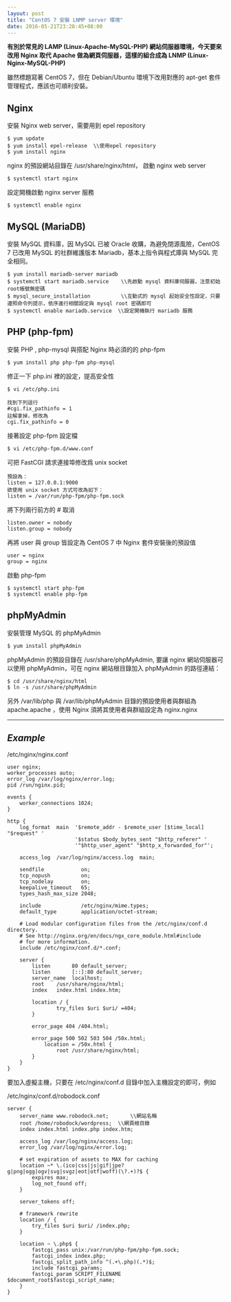 ```yaml
---
layout: post
title: "CentOS 7 安裝 LNMP server 環境"
date: 2016-05-21T23:28:45+08:00
---
```


**有別於常見的 LAMP (Linux-Apache-MySQL-PHP) 網站伺服器環境，今天要來改用 Nginx 取代 Apache 做為網頁伺服器，這樣的組合成為 LNMP (Linux-Nginx-MySQL-PHP)**

雖然標題寫著 CentOS 7，但在 Debian/Ubuntu 環境下改用對應的 apt-get 套件管理程式，應該也可順利安裝。

## Nginx ##

安裝 Nginx web server，需要用到 epel repository

	$ yum update
	$ yum install epel-release	\\使用epel repository
	$ yum install nginx

nginx 的預設網站目錄在 /usr/share/nginx/html，
啟動 nginx web server

	$ systemctl start nginx

設定開機啟動 nginx server 服務

	$ systemctl enable nginx

## MySQL (MariaDB) ##

安裝 MySQL 資料庫，因 MySQL 已被 Oracle 收購，為避免閉源風險，CentOS 7 已改用 MySQL 的社群維護版本 Mariadb，基本上指令與程式庫與 MySQL 完全相同。

	$ yum install mariadb-server mariadb
	$ systemctl start mariadb.service    \\先啟動 mysql 資料庫伺服器，注意初始root帳號無密碼
    $ mysql_secure_installation          \\互動式的 mysql 起始安全性設定，只要遵照命令列提示，依序進行相關設定與 mysql root 密碼即可
	$ systemctl enable mariadb.service	\\設定開機執行 mariadb 服務


## PHP (php-fpm)

安裝 PHP , php-mysql 與搭配 Nginx 時必須的的 php-fpm

	$ yum install php php-fpm php-mysql

修正一下 php.ini 裡的設定，提高安全性

	$ vi /etc/php.ini
	
	找到下列這行 
	#cgi.fix_pathinfo = 1
	註解拿掉，修改為
	cgi.fix_pathinfo = 0

接著設定 php-fpm 設定檔
	
	$ vi /etc/php-fpm.d/www.conf
	
可把 FastCGI 請求連接埠修改爲 unix socket

	預設為：
	listen = 127.0.0.1:9000
	欲使用 unix socket 方式可改為如下：
	listen = /var/run/php-fpm/php-fpm.sock

將下列兩行前方的 # 取消

	listen.owner = nobody
	listen.group = nobody
 
再將 user 與 group 皆設定為 CentOS 7 中 Nginx 套件安裝後的預設值

	user = nginx
	group = nginx

啟動 php-fpm

	$ systemctl start php-fpm
	$ systemctl enable php-fpm

## phpMyAdmin ##

安裝管理 MySQL 的 phpMyAdmin

	$ yum install phpMyAdmin

phpMyAdmin 的預設目錄在 /usr/share/phpMyAdmin, 要讓 nginx 網站伺服器可以使用 phpMyAdmin，可在 nginx 網站根目錄加入 phpMyAdmin 的路徑連結：

	$ cd /usr/share/nginx/html
	$ ln -s /usr/share/phpMyAdmin

另外 /var/lib/php 與 /var/lib/phpMyAdmin 目錄的預設使用者與群組為 apache.apache ，使用 Nginx 須將其使用者與群組設定為 nginx.nginx

---

## *Example*

/etc/nginx/nginx.conf

```
user nginx;
worker_processes auto;
error_log /var/log/nginx/error.log;
pid /run/nginx.pid;

events {
    worker_connections 1024;
}

http {
    log_format  main  '$remote_addr - $remote_user [$time_local] "$request" '
                      '$status $body_bytes_sent "$http_referer" '
                      '"$http_user_agent" "$http_x_forwarded_for"';

    access_log  /var/log/nginx/access.log  main;

    sendfile            on;
    tcp_nopush          on;
    tcp_nodelay         on;
    keepalive_timeout   65;
    types_hash_max_size 2048;

    include             /etc/nginx/mime.types;
    default_type        application/octet-stream;

    # Load modular configuration files from the /etc/nginx/conf.d directory.
    # See http://nginx.org/en/docs/ngx_core_module.html#include
    # for more information.
    include /etc/nginx/conf.d/*.conf;

    server {
        listen       80 default_server;
        listen       [::]:80 default_server;
        server_name  localhost;
        root    /usr/share/nginx/html;
        index   index.html index.htm;

        location / {
                try_files $uri $uri/ =404;
        }

        error_page 404 /404.html;

        error_page 500 502 503 504 /50x.html;
            location = /50x.html {
                root /usr/share/nginx/html;
        }
    }
}
```

要加入虛擬主機，只要在 /etc/nginx/conf.d 目錄中加入主機設定的即可，例如

/etc/nginx/conf.d/robodock.conf

```
server {
    server_name www.robodock.net;		\\網站名稱
    root /home/robodock/wordpress;	\\網頁根目錄
    index index.html index.php index.htm;

    access_log /var/log/nginx/access.log;
    error_log /var/log/nginx/error.log;

    # set expiration of assets to MAX for caching
    location ~* \.(ico|css|js|gif|jpe?g|png|ogg|ogv|svg|svgz|eot|otf|woff)(\?.+)?$ {
        expires max;
        log_not_found off;
    }

    server_tokens off;

    # framework rewrite
    location / {
        try_files $uri $uri/ /index.php;
    }

    location ~ \.php$ {
        fastcgi_pass unix:/var/run/php-fpm/php-fpm.sock;
        fastcgi_index index.php;
        fastcgi_split_path_info ^(.+\.php)(.*)$;
        include fastcgi_params;
        fastcgi_param SCRIPT_FILENAME $document_root$fastcgi_script_name;
    }
}
```